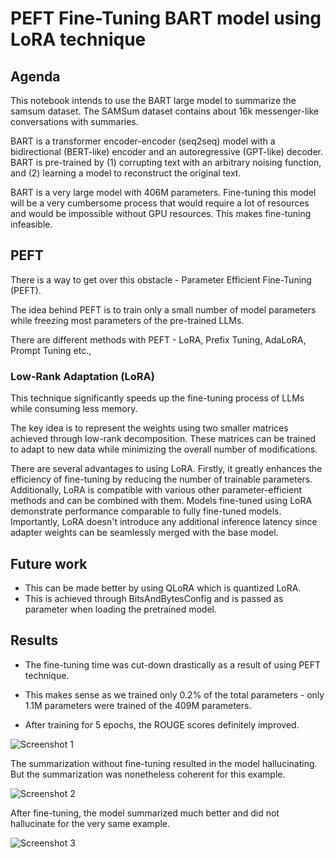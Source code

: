 
# PEFT Fine-Tuning BART model using LoRA technique

## Agenda 

This notebook intends to use the BART large model to summarize the samsum dataset. The SAMSum dataset contains about 16k messenger-like conversations with summaries.

BART is a transformer encoder-encoder (seq2seq) model with a bidirectional (BERT-like) encoder and an autoregressive (GPT-like) decoder. BART is pre-trained by (1) corrupting text with an arbitrary noising function, and (2) learning a model to reconstruct the original text.

BART is a very large model with 406M parameters. Fine-tuning this model will be a very cumbersome process that would require a lot of resources and would be impossible without GPU resources. This makes fine-tuning infeasible.

## PEFT
There is a way to get over this obstacle - Parameter Efficient Fine-Tuning (PEFT).

The idea behind PEFT is to train only a small number of model parameters while freezing most parameters of the pre-trained LLMs.

There are different methods with PEFT - LoRA, Prefix Tuning, AdaLoRA, Prompt Tuning etc.,

### Low-Rank Adaptation (LoRA)
This technique significantly speeds up the fine-tuning process of LLMs while consuming less memory.

The key idea is to represent the weights using two smaller matrices achieved through low-rank decomposition. These matrices can be trained to adapt to new data while minimizing the overall number of modifications.

There are several advantages to using LoRA. Firstly, it greatly enhances the efficiency of fine-tuning by reducing the number of trainable parameters. Additionally, LoRA is compatible with various other parameter-efficient methods and can be combined with them. Models fine-tuned using LoRA demonstrate performance comparable to fully fine-tuned models.  Importantly, LoRA doesn't introduce any additional inference latency since adapter weights can be seamlessly merged with the base model.

## Future work

- This can be made better by using QLoRA which is quantized LoRA.
- This is achieved through BitsAndBytesConfig and is passed as parameter when loading the pretrained model.

## Results

- The fine-tuning time was cut-down drastically as a result of using PEFT technique.

- This makes sense as we trained only 0.2% of the total parameters - only 1.1M parameters were trained of the 409M parameters.

- After training for 5 epochs, the ROUGE scores definitely improved. 

![Screenshot 1](https://raw.github.com/divyahegde-07/Projects/main/LLM%20Assignments/Fine-tuning%20LLMs/ROUGEScore.png)

The summarization without fine-tuning resulted in the model hallucinating. But the summarization was nonetheless coherent for this example.

![Screenshot 2](https://raw.github.com/divyahegde-07/Projects/main/LLM%20Assignments/Fine-tuning%20LLMs/SummarizationWOFT.png)

After fine-tuning, the model summarized much better and did not hallucinate for the very same example.

![Screenshot 3](https://raw.github.com/divyahegde-07/Projects/main/LLM%20Assignments/Fine-tuning%20LLMs/SummarizationWFT.png)